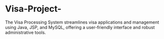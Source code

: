 # Visa-Project-
The Visa Processing System streamlines visa applications and management using Java, JSP, and MySQL, offering a user-friendly interface and robust administrative tools.
